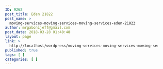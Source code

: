 ```yaml
---
ID: 9262
post_title: Eden 21822
post_name: >
  moving-services-moving-services-moving-services-eden-21822
author: mrgabonijeff@gmail.com
post_date: 2018-03-28 01:48:48
layout: page
link: >
  http://localhost/wordpress/moving-services-moving-services-moving-services-eden-21822/
published: true
tags: [ ]
categories: [ ]
---
```

